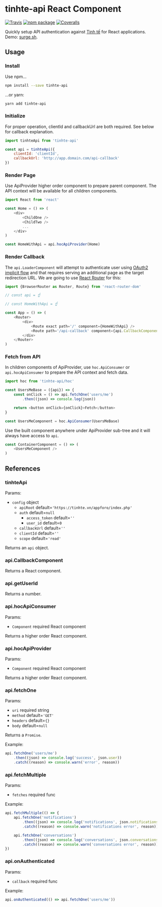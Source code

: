 # tinhte-api React Component

[![Travis][build-badge]][build]
[![npm package][npm-badge]][npm]
[![Coveralls][coveralls-badge]][coveralls]

Quickly setup API authentication against [Tinh tế](https://tinhte.vn) for React applications. Demo: [surge.sh](https://tinhte-api.surge.sh/?client_id=2wseo5fywn).

## Usage

### Install

Use npm...

```bash
npm install --save tinhte-api
```

...or yarn:

```bash
yarn add tinhte-api
```

### Initialize

For proper operation, clientId and callbackUrl are both required. See below for callback explanation.

```js
import tinhteApi from 'tinhte-api'

const api = tinhteApi({
    clientId: 'clientId',
    callbackUrl: 'http://app.domain.com/api-callback'
})
```

### Render Page

Use ApiProvider higher order component to prepare parent component. The API context will be available for all children components.

```js
import React from 'react'

const Home = () => (
    <div>
        <ChildOne />
        <ChildTwo />
        ...
    </div>
)

const HomeWithApi = api.hocApiProvider(Home)
```

### Render Callback

The `api.LoaderComponent` will attempt to authenticate user using [OAuth2 implicit flow](https://tools.ietf.org/html/rfc6749#section-1.3.2) and that requires serving an additional page as the target redirection URL. We are going to use [React Router](https://reacttraining.com/react-router/) for this:

```js
import {BrowserRouter as Router, Route} from 'react-router-dom'

// const api = ☝️

// const HomeWithApi = ☝️

const App = () => (
    <Router>
        <div>
            <Route exact path='/' component={HomeWithApi} />
            <Route path='/api-callback' component={api.CallbackComponent} />
        </div>
    </Router>
)
```

### Fetch from API

In children components of ApiProvider, use `hoc.ApiConsumer` or `api.hocApiConsumer` to prepare the API context and fetch data.

```js
import hoc from 'tinhte-api/hoc'

const UsersMeBase = ({api}) => {
    const onClick = () => api.fetchOne('users/me')
        .then((json) => console.log(json))

    return <button onClick={onClick}>Fetch</button>
}

const UsersMeComponent = hoc.ApiConsumer(UsersMeBase)
```

Use the built component anywhere under ApiProvider sub-tree and it will always have access to `api`.

```js
const ContainerComponent = () => (
    <UsersMeComponent />
)
```

## References

### tinhteApi

Params:

 - `config` object
   - `apiRoot` default=`'https://tinhte.vn/appforo/index.php'`
   - `auth` default=`null`
     - `access_token` default=`''`
     - `user_id` default=`0`
   - `callbackUrl` default=`''`
   - `clientId` default=`''`
   - `scope` default=`'read'`

Returns an `api` object.

### api.CallbackComponent

Returns a React component.

### api.getUserId

Returns a number.

### api.hocApiConsumer

Params:

 - `Component` required React component

Returns a higher order React component.

### api.hocApiProvider

Params:

 - `Component` required React component

Returns a higher order React component.

### api.fetchOne

Params:

 - `uri` required string
 - `method` default=`'GET'`
 - `headers` default=`{}`
 - `body` default=`null`

Returns a `Promise`.

Example:

```js
api.fetchOne('users/me')
    .then((json) => console.log('success', json.user))
    .catch((reason) => console.warn('error', reason))
```

### api.fetchMultiple

Params:

 - `fetches` required func

Example:

```js
api.fetchMultiple(() => {
    api.fetchOne('notifications')
        .then((json) => console.log('notifications', json.notifications))
        .catch((reason) => console.warn('notifications error', reason))

    api.fetchOne('conversations')
        .then((json) => console.log('conversations', json.conversations))
        .catch((reason) => console.warn('conversations error', reason))
})
```

### api.onAuthenticated

Params:

 - `callback` required func

Example:

```js
api.onAuthenticated(() => api.fetchOne('users/me'))
```

[build-badge]: https://img.shields.io/travis/daohoangson/js-tinhte-api/master.png?style=flat-square
[build]: https://travis-ci.org/daohoangson/js-tinhte-api

[npm-badge]: https://img.shields.io/npm/v/tinhte-api.png?style=flat-square
[npm]: https://www.npmjs.org/package/tinhte-api

[coveralls-badge]: https://img.shields.io/coveralls/daohoangson/js-tinhte-api/master.png?style=flat-square
[coveralls]: https://coveralls.io/github/daohoangson/js-tinhte-api
